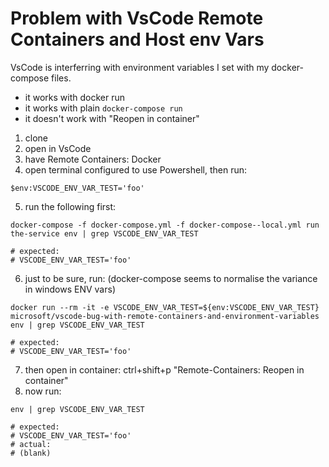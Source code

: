 # Problem with VsCode Remote Containers and Host env Vars

VsCode is interferring with environment variables I set with my docker-compose files.

- it works with docker run
- it works with plain `docker-compose run`
- it doesn't work with "Reopen in container"

1. clone
2. open in VsCode
3. have Remote Containers: Docker
4. open terminal configured to use Powershell, then run:
```
$env:VSCODE_ENV_VAR_TEST='foo'
```
5. run the following first:
```
docker-compose -f docker-compose.yml -f docker-compose--local.yml run the-service env | grep VSCODE_ENV_VAR_TEST

# expected:
# VSCODE_ENV_VAR_TEST='foo'
```
6. just to be sure, run: (docker-compose seems to normalise the variance in windows ENV vars)
```
docker run --rm -it -e VSCODE_ENV_VAR_TEST=${env:VSCODE_ENV_VAR_TEST} microsoft/vscode-bug-with-remote-containers-and-environment-variables env | grep VSCODE_ENV_VAR_TEST

# expected:
# VSCODE_ENV_VAR_TEST='foo'
```
7. then open in container: ctrl+shift+p "Remote-Containers: Reopen in container"
8. now run:
```
env | grep VSCODE_ENV_VAR_TEST

# expected:
# VSCODE_ENV_VAR_TEST='foo'
# actual:
# (blank)
```